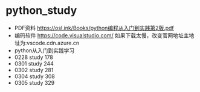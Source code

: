 # python_study
* PDF资料 https://osl.ink/Books/python编程从入门到实践第2版.pdf
* 编码软件 https://code.visualstudio.com/ 如果下载太慢，改变官网地址主地址为:vscode.cdn.azure.cn
* python从入门到实践学习
* 0228 study 178
* 0301 study 244
* 0302 study 281
* 0304 study 308
* 0305 study 329
